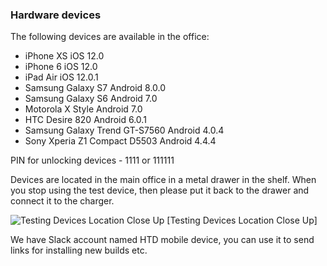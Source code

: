 ### Hardware devices

The following devices are available in the office:
* iPhone XS                       iOS 12.0
* iPhone 6                        iOS 12.0
* iPad Air                        iOS 12.0.1
* Samsung Galaxy S7               Android 8.0.0
* Samsung Galaxy S6               Android 7.0
* Motorola X Style                Android 7.0
* HTC Desire 820                  Android 6.0.1
* Samsung Galaxy Trend GT-S7560   Android 4.0.4
* Sony Xperia Z1 Compact D5503    Android 4.4.4

PIN for unlocking devices - 1111 or 111111

Devices are located in the main office in a metal drawer in the shelf. When you stop using the test device, then please put it back to the drawer and connect it to the charger.



![Testing Devices Location Close Up](/images/testing_devices_location_close_up.JPG)
[Testing Devices Location Close Up]

We have Slack account named HTD mobile device, you can use it to send links for installing new builds etc.
